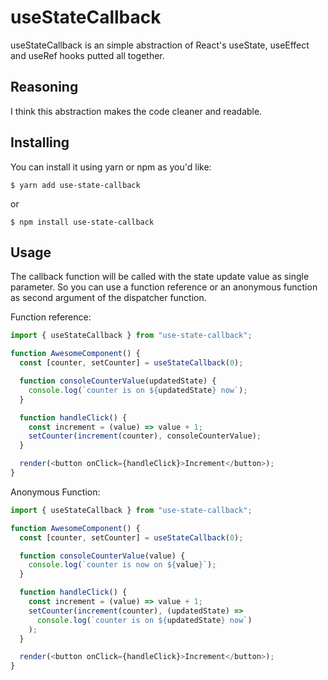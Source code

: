 # useStateCallback

useStateCallback is an simple abstraction of React's useState, useEffect and useRef hooks putted all together.

## Reasoning

I think this abstraction makes the code cleaner and readable.

## Installing

You can install it using yarn or npm as you'd like:

```
$ yarn add use-state-callback
```

or

```
$ npm install use-state-callback
```

## Usage

The callback function will be called with the state update value as single parameter. So you can use a function reference or an anonymous function as second argument of the dispatcher function.

Function reference:

```js
import { useStateCallback } from "use-state-callback";

function AwesomeComponent() {
  const [counter, setCounter] = useStateCallback(0);

  function consoleCounterValue(updatedState) {
    console.log(`counter is on ${updatedState} now`);
  }

  function handleClick() {
    const increment = (value) => value + 1;
    setCounter(increment(counter), consoleCounterValue);
  }

  render(<button onClick={handleClick}>Increment</button>);
}
```

Anonymous Function:

```js
import { useStateCallback } from "use-state-callback";

function AwesomeComponent() {
  const [counter, setCounter] = useStateCallback(0);

  function consoleCounterValue(value) {
    console.log(`counter is now on ${value}`);
  }

  function handleClick() {
    const increment = (value) => value + 1;
    setCounter(increment(counter), (updatedState) =>
      console.log(`counter is on ${updatedState} now`)
    );
  }

  render(<button onClick={handleClick}>Increment</button>);
}
```
